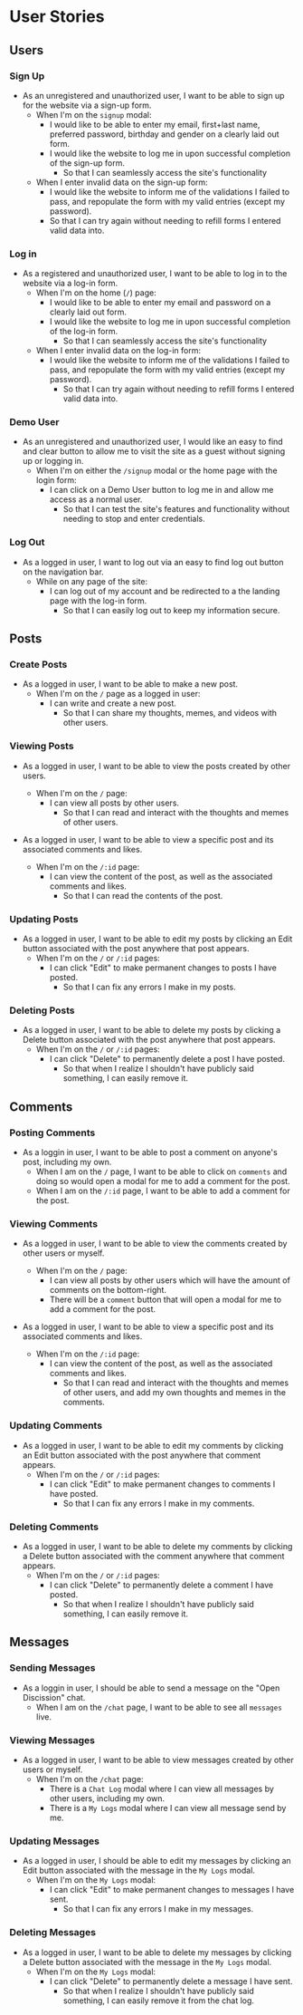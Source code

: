 # User Stories

## Users

### Sign Up

* As an unregistered and unauthorized user, I want to be able to sign up for the website via a sign-up form.
  * When I'm on the `signup` modal:
    * I would like to be able to enter my email, first+last name, preferred password, birthday and gender on a clearly laid out form.
    * I would like the website to log me in upon successful completion of the sign-up form.
      * So that I can seamlessly access the site's functionality
  * When I enter invalid data on the sign-up form:
    * I would like the website to inform me of the validations I failed to pass, and repopulate the form with my valid entries (except my password).
    * So that I can try again without needing to refill forms I entered valid data into.

### Log in

* As a registered and unauthorized user, I want to be able to log in to the website via a log-in form.
  * When I'm on the home (`/`) page:
    * I would like to be able to enter my email and password on a clearly laid out form.
    * I would like the website to log me in upon successful completion of the log-in form.
      * So that I can seamlessly access the site's functionality
  * When I enter invalid data on the log-in form:
    * I would like the website to inform me of the validations I failed to pass, and repopulate the form with my valid entries (except my password).
      * So that I can try again without needing to refill forms I entered valid data into.

### Demo User

* As an unregistered and unauthorized user, I would like an easy to find and clear button to allow me to visit the site as a guest without signing up or logging in.
  * When I'm on either the `/signup` modal or the home page with the login form:
    * I can click on a Demo User button to log me in and allow me access as a normal user.
      * So that I can test the site's features and functionality without needing to stop and enter credentials.

### Log Out

* As a logged in user, I want to log out via an easy to find log out button on the navigation bar.
  * While on any page of the site:
    * I can log out of my account and be redirected to a the landing page with the log-in form.
      * So that I can easily log out to keep my information secure.

## Posts

### Create Posts

* As a logged in user, I want to be able to make a new post.
  * When I'm on the `/` page as a logged in user:
    * I can write and create a new post.
      * So that I can share my thoughts, memes, and videos with other users.

### Viewing Posts

* As a logged in user, I want to be able to view the posts created by other users.
  * When I'm on the `/` page:
    * I can view all posts by other users.
      * So that I can read and interact with the thoughts and memes of other users.

* As a logged in user, I want to be able to view a specific post and its associated comments and likes.
  * When I'm on the `/:id` page:
    * I can view the content of the post, as well as the associated comments and likes.
      * So that I can read the contents of the post.

### Updating Posts

* As a logged in user, I want to be able to edit my posts by clicking an Edit button associated with the post anywhere that post appears.
  * When I'm on the `/` or `/:id` pages:
    * I can click "Edit" to make permanent changes to posts I have posted.
      * So that I can fix any errors I make in my posts.

### Deleting Posts

* As a logged in user, I want to be able to delete my posts by clicking a Delete button associated with the post anywhere that post appears.
  * When I'm on the `/` or `/:id` pages:
    * I can click "Delete" to permanently delete a post I have posted.
      * So that when I realize I shouldn't have publicly said something, I can easily remove it.


## Comments

### Posting Comments

* As a loggin in user, I want to be able to post a comment on anyone's post, including my own.
    * When I am on the `/` page, I want to be able to click on `comments` and doing so would open a modal for me to add a comment for the post.
    * When I am on the `/:id` page, I want to be able to add a comment for the post.

### Viewing Comments

* As a logged in user, I want to be able to view the comments created by other users or myself.
  * When I'm on the `/` page:
    * I can view all posts by other users which will have the amount of comments on the bottom-right.
    * There will be a `comment` button that will open a modal for me to add a comment for the post.

* As a logged in user, I want to be able to view a specific post and its associated comments and likes.
  * When I'm on the `/:id` page:
    * I can view the content of the post, as well as the associated comments and likes.
      * So that I can read and interact with the thoughts and memes of other users, and add my own thoughts and memes in the comments.

### Updating Comments

* As a logged in user, I want to be able to edit my comments by clicking an Edit button associated with the post anywhere that comment appears.
  * When I'm on the `/` or `/:id` pages:
    * I can click "Edit" to make permanent changes to comments I have posted.
      * So that I can fix any errors I make in my comments.

### Deleting Comments

* As a logged in user, I want to be able to delete my comments by clicking a Delete button associated with the comment anywhere that comment appears.
  * When I'm on the `/` or `/:id` pages:
    * I can click "Delete" to permanently delete a comment I have posted.
      * So that when I realize I shouldn't have publicly said something, I can easily remove it.

## Messages

### Sending Messages

* As a loggin in user, I should be able to send a message on the "Open Discission" chat.
    * When I am on the `/chat` page, I want to be able to see all `messages` live.

### Viewing Messages

* As a logged in user, I want to be able to view messages created by other users or myself.
  * When I'm on the `/chat` page:
    * There is a `Chat Log` modal where I can view all messages by other users, including my own.
    * There is a `My Logs` modal where I can view all message send by me.

### Updating Messages

* As a logged in user, I should be able to edit my messages by clicking an Edit button associated with the message in the `My Logs` modal.
  * When I'm on the `My Logs` modal:
    * I can click "Edit" to make permanent changes to messages I have sent.
      * So that I can fix any errors I make in my messages.

### Deleting Messages

* As a logged in user, I want to be able to delete my messages by clicking a Delete button associated with the message in the `My Logs` modal.
  * When I'm on the `My Logs` modal:
    * I can click "Delete" to permanently delete a message I have sent.
      * So that when I realize I shouldn't have publicly said something, I can easily remove it from the chat log.
